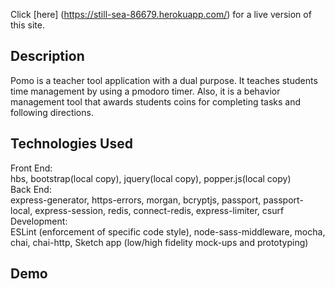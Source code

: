 Click [here] (https://still-sea-86679.herokuapp.com/) for a live version of this site. 

## Description
Pomo is a teacher tool application with a dual purpose. It teaches students time management by using a pmodoro timer. Also, it is a behavior management tool that awards students coins for completing tasks and following directions. 

## Technologies Used
Front End: <br>
hbs, bootstrap(local copy), jquery(local copy), popper.js(local copy) <br>
Back End: <br>
express-generator, https-errors, morgan, bcryptjs, passport, passport-local, express-session, redis, connect-redis, express-limiter, csurf  <br>
Development:  <br>
ESLint (enforcement of specific code style), node-sass-middleware, mocha, chai, chai-http, Sketch app (low/high fidelity mock-ups and prototyping)

## Demo

